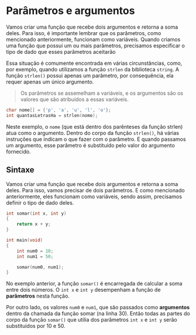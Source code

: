 # Parâmetros e argumentos
Vamos criar uma função que recebe dois argumentos e retorna a soma deles. Para isso, é importante lembrar que os parâmetros, como mencionado anteriormente, funcionam como variáveis. Quando criamos uma função que possui um ou mais parâmetros, precisamos especificar o tipo de dado que esses parâmetros aceitarão

Essa situação é comumente encontrada em várias circunstâncias, como, por exemplo, quando utilizamos a função `strlen` da biblioteca `string`. A função `strlen()` possui apenas um parâmetro, por consequência, ela requer apenas um único argumento. 
> Os parâmetros se assemelham a variáveis, e os argumentos são os valores que são atribuídos a essas variáveis.

```c
char nome[] = {'p', 'a', 'u', 'l', 'o'};
int quantasLetrasHa = strlen(nome);
```
Neste exemplo, o `nome` (que está dentro dos parênteses da função strlen) atua como o argumento. 
Dentro do corpo da função `strlen()`, há várias instruções que indicam o que fazer com o parâmetro. E quando passamos um argumento, esse parâmetro é substituído pelo valor do argumento fornecido.


## Sintaxe 
Vamos criar uma função que recebe dois argumentos e retorna a soma deles. 
Para isso, vamos precisar de dois parâmetros. E como mencionado anteriormente, eles funcionam como variáveis, sendo assim, precisamos definir o tipo de dado deles.

```c
int somar(int x, int y)
{
    return x + y;
}

int main(void)
{
    int num0 = 10; 
    int num1 = 50;

    somar(num0, num1);
}
```

No exemplo anterior, a função `somar()` é encarregada de calcular a soma entre dois números. O `int x` e `int y` desempenham a função de __parâmetros__ nesta função.

Por outro lado, os valores `num0` e `num1`, que são passados como __argumentos__ dentro da chamada da função somar (na linha 30). Então todas as partes do corpo da função `somar()` que utilia dos parâmetros `int x` e `int y` serão substituidos por 10 e 50.